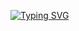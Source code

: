 [![Typing SVG](https://readme-typing-svg.herokuapp.com?font=zxc&pause=1000&color=F7F7F7&background=00000080&center=true&vCenter=true&multiline=true&width=435&lines=Telegram%3A+%40milsnel)](https://t.me/milsnel)
